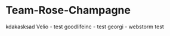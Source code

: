 Team-Rose-Champagne
===================
kdakasksad
Velio - test
goodlifeinc - test
georgi - webstorm test